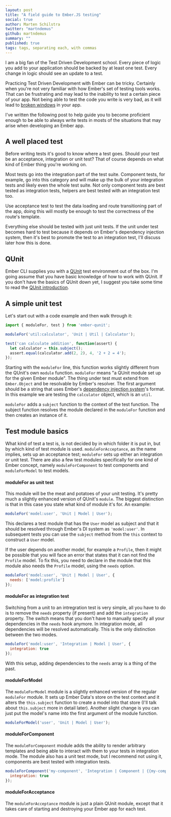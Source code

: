 ```yaml
---
layout: post
title: "A field guide to Ember.JS testing"
social: true
author: Marten Schilstra
twitter: "martndemus"
github: martndemus
summary: ""
published: true
tags: tags, separating each, with commas
---
```


I am a big fan of the Test Driven Development school. Every piece of logic you add to your application should be backed by at least one test. Every change in logic should see an update to a test.

Practicing Test Driven Development with Ember can be tricky. Certainly when you're not very familiar with how Ember's set of testing tools works. That can be frustrating and may lead to the inability to test a certain piece of your app. Not being able to test the code you write is very bad, as it will lead to [broken windows](https://en.wikipedia.org/wiki/Broken_windows_theory) in your app.

I've written the following post to help guide you to become proficient enough to be able to always write tests in mosts of the situations that may arise when developing an Ember app.

## A well placed test

Before writing tests it's good to know where a test goes. Should your test be an acceptance, integration or unit test? That of course depends on what kind of Ember thing you're working on.

Most tests go into the integration part of the test suite. Component tests, for example, go into this category and will make up the bulk of your integration tests and likely even the whole test suite. Not only component tests are best tested as integration tests, helpers are best tested with an integration test too.

Use acceptance test to test the data loading and route transitioning part of the app, doing this will mostly be enough to test the correctness of the route's template.

Everything else should be tested with just unit tests. If the unit under test becomes hard to test because it depends on Ember's dependency injection system, then it's best to promote the test to an integration test, I'll discuss later how this is done.

## QUnit

Ember CLI supplies you with a [QUnit](http://qunitjs.com) test environment out of the box. I'm going assume that you have basic knowledge of how to work with QUnit. If you don't have the basics of QUnit down yet, I suggest you take some time to read the [QUnit introduction](http://qunitjs.com/cookbook/#introduction).

## A simple unit test

Let's start out with a code example and then walk through it:

```js
import { moduleFor, test } from 'ember-qunit';

moduleFor('util:calculator', 'Unit | Util | Calculator');

test('can calculate addition', function(assert) {
  let calculator = this.subject();
  assert.equal(calculator.add(2, 2), 4, '2 + 2 = 4');
});
```

Starting with the `moduleFor` line, this function works slightly different from the QUnit's own `module` function.
`moduleFor` means "a QUnit module set up for the given Ember module". The thing under test must extend from `Ember.Object` and be resolvable by Ember's resolver. The first argument should be a string that uses Ember's [dependency injection system](https://guides.emberjs.com/v2.7.0/applications/dependency-injection/)'s format. In this example we are testing the `calculator` object, which is an `util`.

`moduleFor` adds a `subject` function to the context of the test function. The subject function resolves the module declared in the `moduleFor` function and then creates an instance of it.

## Test module basics

What kind of test a test is, is not decided by in which folder it is put in, but by which kind of test module is used. `moduleForAcceptance`, as the name implies, sets up an acceptance test; `moduleFor` sets up either an integration or unit test. There are also a few test modules specifically for one kind of Ember concept, namely `moduleForComponent` to test components and `moduleForModel` to test models.

#### moduleFor as unit test

This module will be the meat and potatoes of your unit testing. It's pretty much a slightly enhanced version of QUnit's `module`. The biggest distinction is that in this case you state what kind of module it's for. An example:

```js
moduleFor('model:user', 'Unit | Model | User');
```

This declares a test module that has the `User` model as subject and that it should be resolved through Ember's DI system as `'model:user'`. In subsequent tests you can use the `subject` method from the `this` context to construct a `User` model.

If the user depends on another model, for example a `Profile`, then it might be possible that you will face an error that states that it can not find the `Profile` model. To fix this, you need to declare in the module that this module also needs the `Profile` model, using the `needs` option.

```js
moduleFor('model:user', 'Unit | Model | User', {
  needs: ['model:profile']
});
```

#### moduleFor as integration test

Switching from a unit to an intregration test is very simple, all you have to do is to remove the `needs` property (if present) and add the `integration` property. The switch means that you don't have to manually specify all your dependencies in the `needs` hook anymore. In integration mode, all dependencies will be resolved automatically. This is the only distinction between the two modes.

```js
moduleFor('model:user', 'Integration | Model | User', {
  integration: true
});
```

With this setup, adding dependencies to the `needs` array is a thing of the past.

#### moduleForModel

The `moduleForModel` module is a slightly enhanced version of the regular `moduleFor` module. It sets up Ember Data's store on the test context and it alters the `this.subject` function to create a model into that store (I'll talk about `this.subject` more in detail later). Another slight change is you can just put the model's name into the first argument of the module function.

```js
moduleForModel('user', 'Unit | Model | User');
```

#### moduleForComponent

The `moduleForComponent` module adds the ability to render arbitrary templates and being able to interact with them to your tests in integration mode. The module also has a unit test mode, but I recommend not using it, components are best tested with integration tests.

```js
moduleForComponent('my-component', 'Integration | Component | {{my-component}}', {
  integration: true
});
```

#### moduleForAcceptance

The `moduleForAcceptance` module is just a plain QUnit module, except that it takes care of starting and destroying your Ember app for each test.

###
